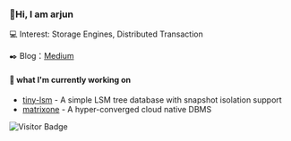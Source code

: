 ### 👋Hi, I am arjun

💻 Interest: Storage Engines, Distributed Transaction

✒️ Blog：[Medium](https://medium.com/@arjunsk)

#### 🍭 what I'm currently working on

- [tiny-lsm](https://github.com/arjunsk/tiny-lsm) - A simple LSM tree database with snapshot isolation support
- [matrixone](https://github.com/matrixorigin/matrixone) - A hyper-converged cloud native DBMS

![Visitor Badge](https://visitor-badge.laobi.icu/badge?page_id=arjunsk.visitor-badge)
